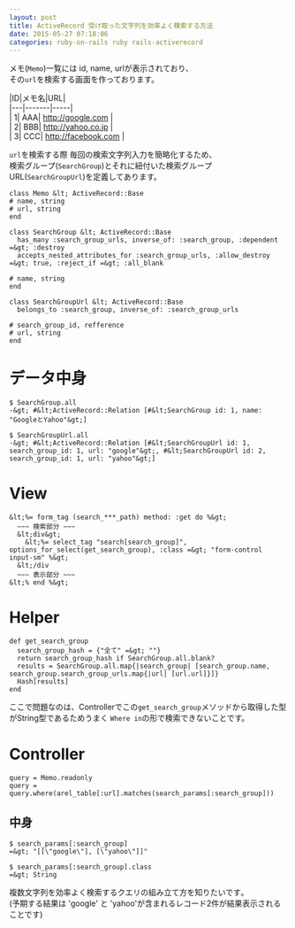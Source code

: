 ```yaml
---
layout: post
title: ActiveRecord 受け取った文字列を効率よく検索する方法
date: 2015-05-27 07:18:06
categories: ruby-on-rails ruby rails-activerecord
---
```

<p>メモ(<code>Memo</code>)一覧には id, name, urlが表示されており、<br>
その<code>url</code>を検索する画面を作っております。</p>

<p>|ID|メモ名|URL|<br>
|---|-------|-----|<br>
| 1| AAA| <a href="http://google.com" rel="nofollow">http://google.com</a> |<br>
| 2| BBB| <a href="http://yahoo.co.jp" rel="nofollow">http://yahoo.co.jp</a> |<br>
| 3| CCC| <a href="http://facebook.com" rel="nofollow">http://facebook.com</a> |</p>

<p><code>url</code>を検索する際 毎回の検索文字列入力を簡略化するため、<br>
検索グループ(<code>SearchGroup</code>)とそれに紐付いた検索グループURL(<code>SearchGroupUrl</code>)を定義してあります。</p>

```
class Memo &lt; ActiveRecord::Base
# name, string
# url, string
end

class SearchGroup &lt; ActiveRecord::Base
  has_many :search_group_urls, inverse_of: :search_group, :dependent =&gt; :destroy
  accepts_nested_attributes_for :search_group_urls, :allow_destroy =&gt; true, :reject_if =&gt; :all_blank

# name, string
end

class SearchGroupUrl &lt; ActiveRecord::Base
  belongs_to :search_group, inverse_of: :search_group_urls

# search_group_id, refference
# url, string
end
```

<h1>データ中身</h1>

```
$ SearchGroup.all
-&gt; #&lt;ActiveRecord::Relation [#&lt;SearchGroup id: 1, name: "GoogleとYahoo"&gt;]

$ SearchGroupUrl.all
-&gt; #&lt;ActiveRecord::Relation [#&lt;SearchGroupUrl id: 1, search_group_id: 1, url: "google"&gt;, #&lt;SearchGroupUrl id: 2, search_group_id: 1, url: "yahoo"&gt;]
```

<h1>View</h1>

```
&lt;%= form_tag (search_***_path) method: :get do %&gt;
  ~~~ 検索部分 ~~~
  &lt;div&gt;
    &lt;%= select_tag "search[search_group]", options_for_select(get_search_group), :class =&gt; "form-control input-sm" %&gt;
  &lt;/div
  ~~~ 表示部分 ~~~
&lt;% end %&gt;
```

<h1>Helper</h1>

```
def get_search_group
  search_group_hash = {"全て" =&gt; ""}
  return search_group_hash if SearchGroup.all.blank?
  results = SearchGroup.all.map{|search_group| [search_group.name,   search_group.search_group_urls.map{|url| [url.url]}]}
  Hash[results]
end
```

<p>ここで問題なのは、Controllerでこの<code>get_search_group</code>メソッドから取得した型がString型であるためうまく <code>Where in</code>の形で検索できないことです。</p>

<h1>Controller</h1>

```
query = Memo.readonly
query = query.where(arel_table[:url].matches(search_params[:search_group]))
```

<h2>中身</h2>

```
$ search_params[:search_group]
=&gt; "[[\"google\"], [\"yahoo\"]]"

$ search_params[:search_group].class
=&gt; String
```

<p>複数文字列を効率よく検索するクエリの組み立て方を知りたいです｡<br>
(予期する結果は 'google' と 'yahoo'が含まれるレコード2件が結果表示されることです)</p>
